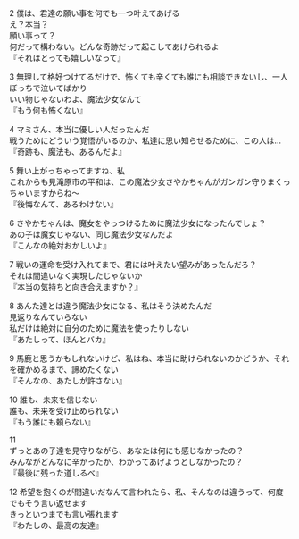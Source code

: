 
2
僕は、君達の願い事を何でも一つ叶えてあげる  
え？本当？  
願い事って？  
何だって構わない。どんな奇跡だって起こしてあげられるよ  
『それはとっても嬉しいなって』  
 
 3
無理して格好つけてるだけで、怖くても辛くても誰にも相談できないし、一人ぼっちで泣いてばかり  
いい物じゃないわよ、魔法少女なんて  
『もう何も怖くない』  
  
 4
マミさん、本当に優しい人だったんだ  
戦うためにどういう覚悟がいるのか、私達に思い知らせるために、この人は…  
『奇跡も、魔法も、あるんだよ』  

5 
舞い上がっちゃってますね、私  
これからも見滝原市の平和は、この魔法少女さやかちゃんがガンガン守りまくっちゃいますからね～  
『後悔なんて、あるわけない』  
 
 6
さやかちゃんは、魔女をやっつけるために魔法少女になったんでしょ？  
あの子は魔女じゃない、同じ魔法少女なんだよ  
『こんなの絶対おかしいよ』  
 
7
戦いの運命を受け入れてまで、君には叶えたい望みがあったんだろ？  
それは間違いなく実現したじゃないか  
『本当の気持ちと向き合えますか？』  
 
 8
あんた達とは違う魔法少女になる、私はそう決めたんだ  
見返りなんていらない  
私だけは絶対に自分のために魔法を使ったりしない  
『あたしって、ほんとバカ』  
 
 9
馬鹿と思うかもしれないけど、私はね、本当に助けられないのかどうか、それを確かめるまで、諦めたくない  
『そんなの、あたしが許さない』  

10
誰も、未来を信じない  
誰も、未来を受け止められない  
『もう誰にも頼らない』  

11  
ずっとあの子達を見守りながら、あなたは何にも感じなかったの？  
みんながどんなに辛かったか、わかってあげようとしなかったの？  
『最後に残った道しるべ』  
 
12
希望を抱くのが間違いだなんて言われたら、私、そんなのは違うって、何度でもそう言い返せます  
きっといつまでも言い張れます  
『わたしの、最高の友達』
<!--stackedit_data:
eyJoaXN0b3J5IjpbLTIwMjc2NjgwNCwtNTkxMDczNzcsLTgxOD
A5NDM1NV19
-->